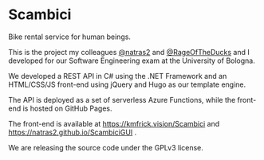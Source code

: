 # Scambici

Bike rental service for human beings.

This is the project my colleagues [@natras2](https://github.com/natras2) and [@RageOfTheDucks](https://github.com/RageOfTheDucks) and I developed for our Software Engineering exam at the University of Bologna.

We developed a REST API in C# using the .NET Framework and an HTML/CSS/JS front-end using jQuery and Hugo as our template engine.

The API is deployed as a set of serverless Azure Functions, while the front-end is hosted on GitHub Pages. 

The front-end is available at https://kmfrick.vision/Scambici and https://natras2.github.io/ScambiciGUI .

We are releasing the source code under the GPLv3 license.
